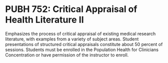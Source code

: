 # PUBH 752: Critical Appraisal of Health Literature II

Emphasizes the process of critical appraisal of existing medical research literature, with examples from a variety of subject areas. Student presentations of structured critical appraisals constitute about 50 percent of sessions. Students must be enrolled in the Population Health for Clinicians Concentration or have permission of the instructor to enroll.